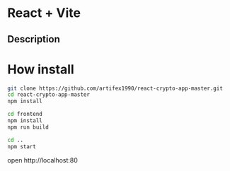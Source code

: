 # React + Vite

## Description

# How install

```bash
git clone https://github.com/artifex1990/react-crypto-app-master.git
cd react-crypto-app-master
npm install

cd frontend
npm install
npm run build

cd ..
npm start
```

open http://localhost:80
